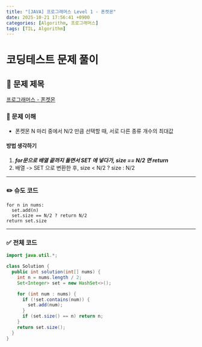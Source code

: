 ```yaml
---
title: "[JAVA] 프로그래머스 Level 1 - 폰켓몬"
date: 2025-10-21 17:56:41 +0900
categories: [Algorithm, 프로그래머스]
tags: [TIL, Algorithm]
---
```


# 코딩테스트 문제 풀이

## 📘 문제 제목
[프로그래머스 - 폰켓몬](https://school.programmers.co.kr/learn/courses/30/lessons/1845)


### 🧠 문제 이해
- 폰켓몬 N 마리 중에서 N/2 만큼 선택할 때, 서로 다른 종류 개수의 최대값

#### 방법 생각하기
1) **_for문으로 배열 끝까지 돌면서 SET 에 넣다가, size == N/2 면 return_** 
2) 배열 -> SET 으로 변환한 후, size < N/2 ? size : N/2

---

### ✏️ 슈도 코드

```plaintext
for n in nums:
  set.add(n)
  set.size == N/2 ? return N/2
return set.size
```

---

### ✅ 전체 코드
```java
import java.util.*;

class Solution {
  public int solution(int[] nums) {
    int n = nums.length / 2;
    Set<Integer> set = new HashSet<>();

    for (int num : nums) {
      if (!set.contains(num)) {
        set.add(num);
      }
      if (set.size() == n) return n;
    }
    return set.size();
  }
}
```
